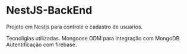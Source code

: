 # NestJS-BackEnd


Projeto em Nestjs para controle e cadastro de usuarios.

Tecnoligias utilizadas.
Mongoose ODM para integração com MongoDB.
Autentificação com firebase.
